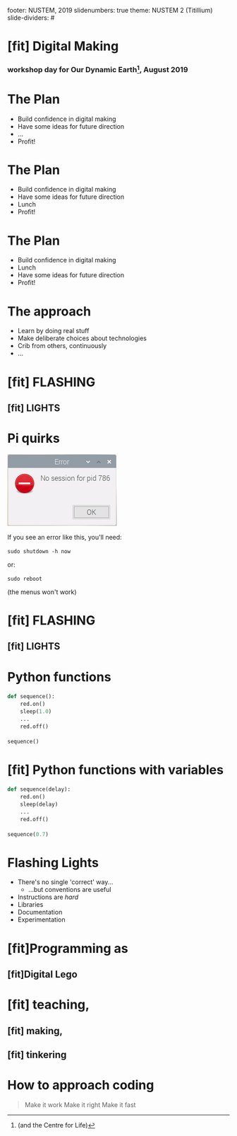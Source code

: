 footer: NUSTEM, 2019
slidenumbers: true
theme: NUSTEM 2 (Titillium)
slide-dividers: #

# [fit] Digital Making

### workshop day for Our Dynamic Earth[^1], August 2019


[^1]: (and the Centre for Life)


# The Plan

- Build confidence in digital making
- Have some ideas for future direction
- ...
- Profit!

# The Plan

- Build confidence in digital making
- Have some ideas for future direction
- Lunch
- Profit!

# The Plan

- Build confidence in digital making
- Lunch
- Have some ideas for future direction
- Profit!

# The approach

- Learn by doing real stuff
- Make deliberate choices about technologies
- Crib from others, continuously
- ...


# [fit] FLASHING 
## [fit] LIGHTS


# Pi quirks

![right, 150%](images/PID_error.png)  
  
If you see an error like this, you'll need:

`sudo shutdown -h now`

or:

`sudo reboot`

(the menus won't work) 


# [fit] FLASHING 
## [fit] LIGHTS

# Python functions

```python
def sequence():
    red.on()
    sleep(1.0)
    ...
    red.off()

sequence()
```

# [fit] Python functions with variables

```python
def sequence(delay):
    red.on()
    sleep(delay)
    ...
    red.off()
    
sequence(0.7)
```

# Flashing Lights

- There's no single 'correct' way...
    - ...but conventions are useful
- Instructions are *hard*
- Libraries
- Documentation
- Experimentation

# [fit]Programming as 
## [fit]**Digital Lego**

# [fit] teaching,
## [fit] making, 
## [fit] tinkering

# How to approach coding

> Make it work
Make it right
Make it fast